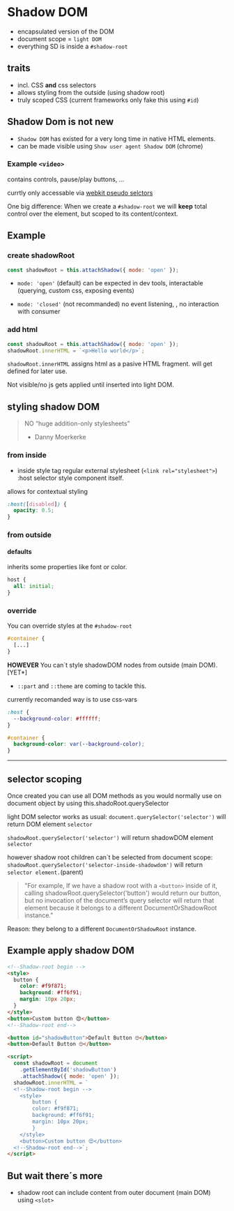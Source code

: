 # Shadow DOM

- encapsulated version of the DOM
- document scope = `light DOM`
- everything SD is inside a `#shadow-root`

## traits

- incl. CSS **and** css selectors
- allows styling from the outside (using shadow root)
- truly scoped CSS (current frameworks only fake this using `#id`)

## Shadow Dom is not new

- `Shadow DOM` has existed for a very long time in native HTML elements.
- can be made visible using `Show user agent Shadow DOM` (chrome)

### Example `<video>`

contains controls, pause/play buttons, ...

currtly only accessable via [webkit pseudo selctors](https://codepen.io/BainjaminLafalize/pen/GiJwn)

One big difference:
When we create a `#shadow-root` we will **keep** total control over the element, but scoped to its content/context.

## Example

### create shadowRoot

```js
const shadowRoot = this.attachShadow({ mode: 'open' });
```

- `mode: 'open'` (default)
  can be expected in dev tools, interactable (querying, custom css, exposing events)

- `mode: 'closed'` (not recommanded)
  no event listening, , no interaction with consumer

### add html

```js
const shadowRoot = this.attachShadow({ mode: 'open' });
shadowRoot.innerHTML = `<p>Hello world</p>`;
```

`shadowRoot.innerHTML` assigns html as a pasive HTML fragment.
will get defined for later use.

Not visible/no js gets applied until inserted into light DOM.

## styling shadow DOM

> NO “huge addition-only stylesheets”
>
> - Danny Moerkerke

### from inside

- inside style tag
  regular external stylesheet (`<link rel="stylesheet">`)
  :host selector style component itself.

allows for contextual styling

```css
:host([disabled]) {
  opacity: 0.5;
}
```

### from outside

#### defaults

inherits some properties like font or color.

```css
host {
  all: initial;
}
```

### override

You can override styles at the `#shadow-root`

```css
#container {
  [...]
}
```

**HOWEVER**
You can´t style shadowDOM nodes from outside (main DOM). [YET*]

- `::part` and `::theme` are coming to tackle this.

currently recomanded way is to use css-vars

```css
:host {
  --background-color: #ffffff;
}

#container {
  background-color: var(--background-color);
}
```

---

## selector scoping

Once created you can use all DOM methods as you would normally use on document object by using this.shadoRoot.querySelector

light DOM selector works as usual:
`document.querySelector('selector')`
will return DOM element `selector`

`shadowRoot.querySelector('selector')` will return shadowDOM element `selector`

however shadow root children can´t be selected from document scope: `shadowRoot.querySelector('selector-inside-shadowdom')` will return `selector element.`(parent)

> "For example, If we have a shadow root with a `<button>` inside of it, calling shadowRoot.querySelector('button') would return our button, but no invocation of the document’s query selector will return that element because it belongs to a different DocumentOrShadowRoot instance."

Reason: they belong to a different `DocumentOrShadowRoot` instance.

## Example apply shadow DOM

```html
<!--Shadow-root begin -->
<style>
  button {
    color: #f9f871;
    background: #ff6f91;
    margin: 10px 20px;
  }
</style>
<button>Custom button 😍</button>
<!--Shadow-root end-->
```

```html
<button id="shadowButton">Default Button 🙄</button>
<button>Default Button 🙄</button>

<script>
  const shadowRoot = document
    .getElementById('shadowButton')
    .attachShadow({ mode: 'open' });
  shadowRoot.innerHTML = `
  <!--Shadow-root begin -->
    <style>
        button {
        color: #f9f871;
        background: #ff6f91;
        margin: 10px 20px;
        }
    </style>
    <button>Custom button 😍</button>
  <!--Shadow-root end-->`;
</script>
```

## But wait there´s more

- shadow root can include content from outer document (main DOM) using `<slot>`
